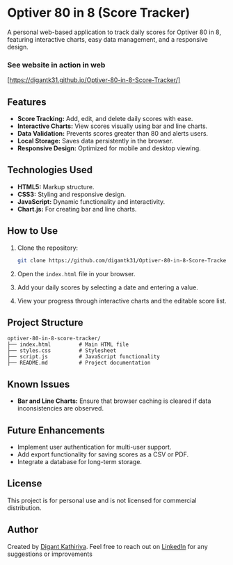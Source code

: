 # Optiver 80 in 8 (Score Tracker)

A personal web-based application to track daily scores for Optiver 80 in 8, featuring interactive charts, easy data management, and a responsive design.

### See website in action in web

[https://digantk31.github.io/Optiver-80-in-8-Score-Tracker/]

## Features

- **Score Tracking:** Add, edit, and delete daily scores with ease.
- **Interactive Charts:** View scores visually using bar and line charts.
- **Data Validation:** Prevents scores greater than 80 and alerts users.
- **Local Storage:** Saves data persistently in the browser.
- **Responsive Design:** Optimized for mobile and desktop viewing.

## Technologies Used

- **HTML5:** Markup structure.
- **CSS3:** Styling and responsive design.
- **JavaScript:** Dynamic functionality and interactivity.
- **Chart.js:** For creating bar and line charts.

## How to Use

1. Clone the repository:
   ```bash
   git clone https://github.com/digantk31/Optiver-80-in-8-Score-Tracker.git
   ```

2. Open the `index.html` file in your browser.

3. Add your daily scores by selecting a date and entering a value. 

4. View your progress through interactive charts and the editable score list.


## Project Structure

```
optiver-80-in-8-score-tracker/
├── index.html         # Main HTML file
├── styles.css         # Stylesheet
├── script.js          # JavaScript functionality
├── README.md          # Project documentation
```

## Known Issues

- **Bar and Line Charts:** Ensure that browser caching is cleared if data inconsistencies are observed.

## Future Enhancements

- Implement user authentication for multi-user support.
- Add export functionality for saving scores as a CSV or PDF.
- Integrate a database for long-term storage.

## License

This project is for personal use and is not licensed for commercial distribution.

## Author

Created by [Digant Kathiriya](https://github.com/digantk31). Feel free to reach out on [LinkedIn](https://www.linkedin.com/in/digantkathiriya/) for any suggestions or improvements
